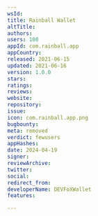 ```yaml
---
wsId: 
title: Rainball Wallet
altTitle: 
authors: 
users: 100
appId: com.rainball.app
appCountry: 
released: 2021-06-15
updated: 2021-06-16
version: 1.0.0
stars: 
ratings: 
reviews: 
website: 
repository: 
issue: 
icon: com.rainball.app.png
bugbounty: 
meta: removed
verdict: fewusers
appHashes: 
date: 2024-04-19
signer: 
reviewArchive: 
twitter: 
social: 
redirect_from: 
developerName: DEVFoXWallet
features: 

---
```


